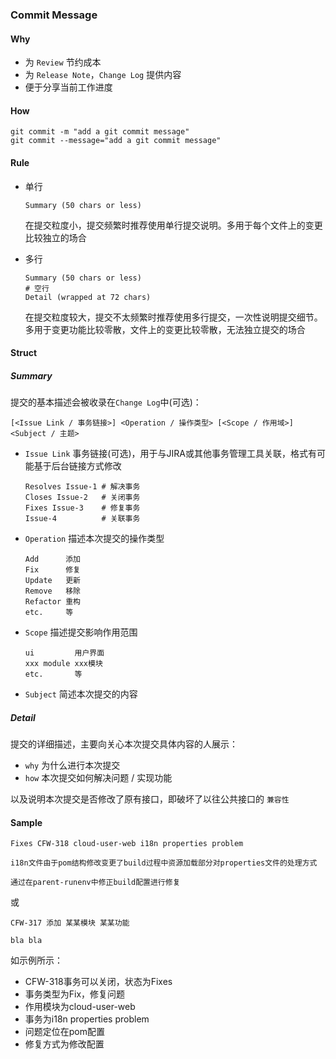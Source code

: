 ### Commit Message
#### Why
- 为 ```Review``` 节约成本
- 为 ```Release Note```，```Change Log``` 提供内容
- 便于分享当前工作进度

#### How
```
git commit -m "add a git commit message"
git commit --message="add a git commit message"
```

#### Rule
- 单行

  ```
  Summary (50 chars or less)
  ```
  在提交粒度小，提交频繁时推荐使用单行提交说明。多用于每个文件上的变更比较独立的场合
- 多行

  ```
  Summary (50 chars or less)
  # 空行
  Detail (wrapped at 72 chars)
  ```
  在提交粒度较大，提交不太频繁时推荐使用多行提交，一次性说明提交细节。多用于变更功能比较零散，文件上的变更比较零散，无法独立提交的场合

#### Struct
##### Summary
提交的基本描述会被收录在```Change Log```中(可选)：
```
[<Issue Link / 事务链接>] <Operation / 操作类型> [<Scope / 作用域>] <Subject / 主题>
```

- ```Issue Link``` 事务链接(可选)，用于与JIRA或其他事务管理工具关联，格式有可能基于后台链接方式修改

  ```
  Resolves Issue-1 # 解决事务
  Closes Issue-2   # 关闭事务
  Fixes Issue-3    # 修复事务
  Issue-4          # 关联事务
  ```

- ```Operation``` 描述本次提交的操作类型

  ```
  Add      添加
  Fix      修复
  Update   更新
  Remove   移除
  Refactor 重构
  etc.     等
  ```

- ```Scope``` 描述提交影响作用范围

  ```
  ui         用户界面
  xxx module xxx模块
  etc.       等
  ```

- ```Subject``` 简述本次提交的内容

##### Detail
提交的详细描述，主要向关心本次提交具体内容的人展示：
- ```why``` 为什么进行本次提交
- ```how``` 本次提交如何解决问题 / 实现功能

以及说明本次提交是否修改了原有接口，即破坏了以往公共接口的 ```兼容性```

#### Sample
```
Fixes CFW-318 cloud-user-web i18n properties problem

i18n文件由于pom结构修改变更了build过程中资源加载部分对properties文件的处理方式

通过在parent-runenv中修正build配置进行修复
```
或
```
CFW-317 添加 某某模块 某某功能

bla bla
```

如示例所示：
- CFW-318事务可以关闭，状态为Fixes
- 事务类型为Fix，修复问题
- 作用模块为cloud-user-web
- 事务为i18n properties problem
- 问题定位在pom配置
- 修复方式为修改配置

